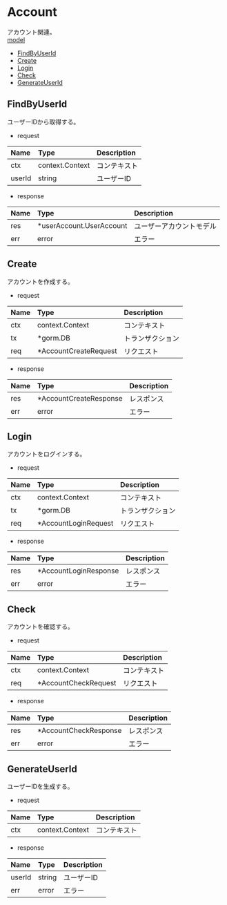 # Account
アカウント関連。  
[model](https://github.com/game-core/gocrafter/tree/main/pkg/domain/model/account)

- [FindByUserId](https://github.com/game-core/gocrafter/blob/main/docs/md/function/service/account.md#FindByUserId)
- [Create](https://github.com/game-core/gocrafter/blob/main/docs/md/function/service/account.md#Create)
- [Login](https://github.com/game-core/gocrafter/blob/main/docs/md/function/service/account.md#Login)
- [Check](https://github.com/game-core/gocrafter/blob/main/docs/md/function/service/account.md#Check)
- [GenerateUserId](https://github.com/game-core/gocrafter/blob/main/docs/md/function/service/account.md#GenerateUserId)

## FindByUserId
ユーザーIDから取得する。
- request

| Name | Type | Description |
| :--- | :--- | :--- |
| ctx | context.Context | コンテキスト |
| userId | string | ユーザーID |

- response

| Name | Type | Description |
| :--- | :--- | :--- |
| res | *userAccount.UserAccount | ユーザーアカウントモデル |
| err | error | エラー |


## Create
アカウントを作成する。
- request

| Name | Type | Description |
| :--- | :--- | :--- |
| ctx | context.Context | コンテキスト |
| tx | *gorm.DB | トランザクション |
| req | *AccountCreateRequest | リクエスト |

- response

| Name | Type | Description |
| :--- | :--- | :--- |
| res | *AccountCreateResponse | レスポンス |
| err | error | エラー |

## Login
アカウントをログインする。
- request

| Name | Type | Description |
| :--- | :--- | :--- |
| ctx | context.Context | コンテキスト |
| tx | *gorm.DB | トランザクション |
| req | *AccountLoginRequest | リクエスト |

- response

| Name | Type | Description |
| :--- | :--- | :--- |
| res | *AccountLoginResponse | レスポンス |
| err | error | エラー |

## Check
アカウントを確認する。
- request

| Name | Type | Description |
| :--- | :--- | :--- |
| ctx | context.Context | コンテキスト |
| req | *AccountCheckRequest | リクエスト |

- response

| Name | Type | Description |
| :--- | :--- | :--- |
| res | *AccountCheckResponse | レスポンス |
| err | error | エラー |

## GenerateUserId
ユーザーIDを生成する。
- request

| Name | Type | Description |
| :--- | :--- | :--- |
| ctx | context.Context | コンテキスト |

- response

| Name | Type | Description |
| :--- | :--- | :--- |
| userId | string | ユーザーID |
| err | error | エラー |
